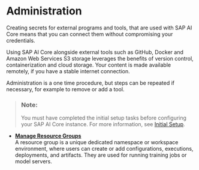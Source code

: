 <!-- loio7937fc19a06a46db96912017aef4737c -->

# Administration

Creating secrets for external programs and tools, that are used with SAP AI Core means that you can connect them without compromising your credentials.

Using SAP AI Core alongside external tools such as GitHub, Docker and Amazon Web Services S3 storage leverages the benefits of version control, containerization and cloud storage. Your content is made available remotely, if you have a stable internet connection.

Administration is a one time procedure, but steps can be repeated if necessary, for example to remove or add a tool.

> ### Note:  
> You must have completed the initial setup tasks before configuring your SAP AI Core instance. For more information, see [Initial Setup](initial-setup-38c4599.md).

-   **[Manage Resource Groups](manage-resource-groups-8aae6cb.md "A resource group is a unique dedicated namespace or workspace environment, where users can create or add configurations, executions,
		deployments, and artifacts. They are used for running training jobs or model servers.")**  
A resource group is a unique dedicated namespace or workspace environment, where users can create or add configurations, executions, deployments, and artifacts. They are used for running training jobs or model servers.

